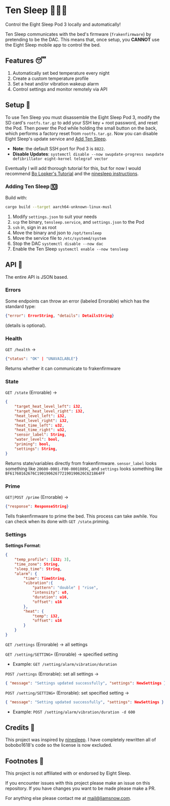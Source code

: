 # Ten Sleep 🛌💤🔟

Control the Eight Sleep Pod 3 locally and automatically!

Ten Sleep communicates with the bed's firmware (`frakenfirmware`) by pretending
to be the DAC. This means that, once setup, you __CANNOT__ use the Eight Sleep
mobile app to control the bed.

## Features 😴
 1. Automatically set bed temperature every night
 2. Create a custom temperature profile
 3. Set a heat and/or vibration wakeup alarm
 4. Control settings and monitor remotely via API

## Setup 🥱
To use Ten Sleep you must disassemble the Eight Sleep Pod 3, modify the SD card's `rootfs.tar.gz`
to add your SSH key + root password, and reset the Pod. Then power the Pod while holding the small
button on the back, which performs a factory reset from `rootfs.tar.gz`. Now you can disable
Eight Sleep's update service and [Add Ten Sleep](#adding-ten-sleep-).
 - __Note__: the default SSH port for Pod 3 is `8822`.
 - __Disable Updates__: `systemctl disable --now swupdate-progress swupdate defibrillator eight-kernel telegraf vector`

Eventually I will add thorough tutorial for this, but for now I would recommend
[Bo Lopker's Tutorial](https://blopker.com/writing/04-zerosleep-1/#disassembly-overview)
and the [ninesleep instructions](https://github.com/bobobo1618/ninesleep?tab=readme-ov-file#instructions).

### Adding Ten Sleep 🔟

Build with:

```bash
cargo build --target aarch64-unknown-linux-musl
```

 1. Modify `settings.json` to suit your needs
 2. `scp` the binary, `tensleep.service`, and `settings.json` to the Pod
 3. `ssh` in, sign in as root
 4. Move the binary and json to `/opt/tensleep`
 5. Move the service file to `/etc/systemd/system`
 6. Stop the DAC `systemctl disable --now dac`
 7. Enable the Ten Sleep `systemctl enable --now tensleep`

## API 🔌

The entire API is JSON based.

### Errors
Some endpoints can throw an error (labeled Errorable) which has the standard type:
```json
{"error": ErrorString, "details": DetailsString}
```
(details is optional).

### Health
`GET /health` →
```json
{"status": "OK" | "UNAVAILABLE"}
```
Returns whether it can communicate to frakenfirmware

### State
`GET /state` (Errorable) →
```json
{
    "target_heat_level_left": i32,
    "target_heat_level_right": i32,
    "heat_level_left": i32,
    "heat_level_right": i32,
    "heat_time_left": u32,
    "heat_time_right": u32,
    "sensor_label": String,
    "water_level": bool,
    "priming": bool,
    "settings": String,
}
```
Returns state/variables directly from frakenfirmware.
`sensor_label` looks something like `20600-0001-F00-0001089C`,
and `settings` looks something like `BF61760162676C190190626772190190626C621864FF`


### Prime
`GET|POST /prime` (Errorable) →
```json
{"response": ResponseString}
```
Tells frakenfirmware to prime the bed. This process can take awhile.
You can check when its done with `GET /state`.priming.

### Settings
__Settings Format__:
```json
{
    "temp_profile": [i32; 3],
    "time_zone": String,
    "sleep_time": String,
    "alarm": {
        "time": TimeString,
        "vibration":{
            "pattern": "double" | "rise",
            "intensity": u8,
            "duration": u16,
            "offset": u16
        },
        "heat": {
            "temp": i32,
            "offset": u16
        }
    }
}
```

`GET /settings` (Errorable) → all settings

`GET /setting/SETTING+` (Errorable) → specified setting
 - Example: `GET /setting/alarm/vibration/duration`

`POST /settings` (Errorable): set all settings
→
```json
{ "message": "Settings updated successfully", "settings": NewSettings }
```

`POST /setting/SETTING+` (Errorable): set specified setting
→
```json
{ "message": "Setting updated successfully", "settings": NewSettings }
```
 - Example: `POST /setting/alarm/vibration/duration -d 600`






## Credits 👏
This project was inspired by [ninesleep](https://github.com/bobobo1618/ninesleep).
I have completely rewritten all of bobobo1618's code so the license is now
excluded.

## Footnotes 📝
This project is not affiliated with or endorsed by Eight Sleep.

If you encounter issues with this project please make an
issue on this repository. If you have changes you want to
be made please make a PR.

For anything else please contact me at [mail@liamsnow.com](mailto:mail@liamsnow.com).
